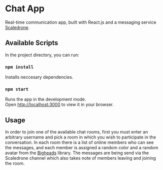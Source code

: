 # Chat App

Real-time communication app, built with React.js and a messaging service [Scaledrone](https://www.scaledrone.com/).

## Available Scripts

In the project directory, you can run:

### `npm install`
Installs neccesary dependencies.

### `npm start`

Runs the app in the development mode.\
Open [http://localhost:3000](http://localhost:3000) to view it in your browser.

## Usage
In order to join one of the available chat rooms, first you must enter an arbitrary username and pick a room in which you wish to participate in the conversation.
In each room there is a list of online members who can see the messages, and each member is assigned a random color and a random avatar from the [Bigheads](https://bigheads.io/) library.
The messages are being send via the Scaledrone channel which also takes note of members leaving and joining the room.

